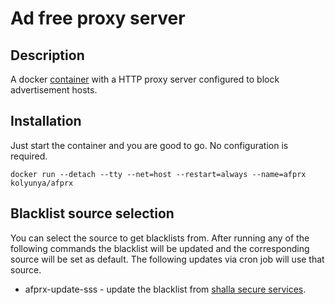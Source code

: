 # Ad free proxy server

## Description
A docker [container](https://hub.docker.com/r/kolyunya/afprx/) with a HTTP proxy server configured to block advertisement hosts.

## Installation
Just start the container and you are good to go. No configuration is required.

`docker run --detach --tty --net=host --restart=always --name=afprx kolyunya/afprx`

## Blacklist source selection
You can select the source to get blacklists from. After running any of the following commands the blacklist will be updated and the corresponding source will be set as default. The following updates via cron job will use that source.
* afprx-update-sss - update the blacklist from [shalla secure services](http://www.shallalist.de/).
